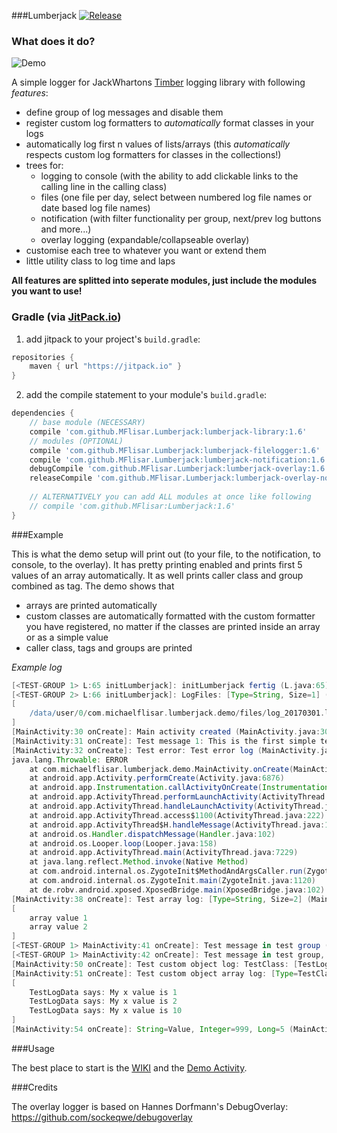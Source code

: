 ###Lumberjack [![Release](https://jitpack.io/v/MFlisar/Lumberjack.svg)](https://jitpack.io/#MFlisar/Lumberjack)

### What does it do?

![Demo](https://github.com/MFlisar/Lumberjack/blob/master/files/demo.gif?raw=true)

A simple logger for JackWhartons [Timber](https://github.com/JakeWharton/timber) logging library with following *features*:

* define group of log messages and disable them
* register custom log formatters to *automatically* format classes in your logs
* automatically log first n values of lists/arrays (this *automatically* respects custom log formatters for classes in the collections!)
* trees for:
  * logging to console (with the ability to add clickable links to the calling line in the calling class)
  * files (one file per day, select between numbered log file names or date based log file names)
  * notification (with filter functionality per group, next/prev log buttons and more...)
  * overlay logging (expandable/collapseable overlay)
* customise each tree to whatever you want or extend them
* little utility class to log time and laps

**All features are splitted into seperate modules, just include the modules you want to use!**

### Gradle (via [JitPack.io](https://jitpack.io/))

1) add jitpack to your project's `build.gradle`:

```groovy
repositories {
    maven { url "https://jitpack.io" }
}
```

2) add the compile statement to your module's `build.gradle`:

```groovy
dependencies {
    // base module (NECESSARY)
	compile 'com.github.MFlisar.Lumberjack:lumberjack-library:1.6'
    // modules (OPTIONAL)
    compile 'com.github.MFlisar.Lumberjack:lumberjack-filelogger:1.6'
    compile 'com.github.MFlisar.Lumberjack:lumberjack-notification:1.6'
	debugCompile 'com.github.MFlisar.Lumberjack:lumberjack-overlay:1.6'
	releaseCompile 'com.github.MFlisar.Lumberjack:lumberjack-overlay-noop:1.6'
    
    // ALTERNATIVELY you can add ALL modules at once like following
    // compile 'com.github.MFlisar:Lumberjack:1.6'
}
```

###Example

This is what the demo setup will print out (to your file, to the notification, to console, to the overlay). It has pretty printing enabled and prints first 5 values of an array automatically. It as well prints caller class and group combined as tag. The demo shows that

* arrays are printed automatically
* custom classes are automatically formatted with the custom formatter you have registered, no matter if the classes are printed inside an array or as a simple value
* caller class, tags and groups are printed

*Example log*

```groovy
[<TEST-GROUP 1> L:65 initLumberjack]: initLumberjack fertig (L.java:65)
[<TEST-GROUP 2> L:66 initLumberjack]: LogFiles: [Type=String, Size=1] (L.java:66)
[
	/data/user/0/com.michaelflisar.lumberjack.demo/files/log_20170301.log
]
[MainActivity:30 onCreate]: Main activity created (MainActivity.java:30)
[MainActivity:31 onCreate]: Test message 1: This is the first simple test log (MainActivity.java:31)
[MainActivity:32 onCreate]: Test error: Test error log (MainActivity.java:32)
java.lang.Throwable: ERROR
    at com.michaelflisar.lumberjack.demo.MainActivity.onCreate(MainActivity.java:32)
    at android.app.Activity.performCreate(Activity.java:6876)
    at android.app.Instrumentation.callActivityOnCreate(Instrumentation.java:1135)
    at android.app.ActivityThread.performLaunchActivity(ActivityThread.java:3207)
    at android.app.ActivityThread.handleLaunchActivity(ActivityThread.java:3350)
    at android.app.ActivityThread.access$1100(ActivityThread.java:222)
    at android.app.ActivityThread$H.handleMessage(ActivityThread.java:1795)
    at android.os.Handler.dispatchMessage(Handler.java:102)
    at android.os.Looper.loop(Looper.java:158)
    at android.app.ActivityThread.main(ActivityThread.java:7229)
    at java.lang.reflect.Method.invoke(Native Method)
    at com.android.internal.os.ZygoteInit$MethodAndArgsCaller.run(ZygoteInit.java:1230)
    at com.android.internal.os.ZygoteInit.main(ZygoteInit.java:1120)
    at de.robv.android.xposed.XposedBridge.main(XposedBridge.java:102)
[MainActivity:38 onCreate]: Test array log: [Type=String, Size=2] (MainActivity.java:38)
[
	array value 1
	array value 2
]
[<TEST-GROUP 1> MainActivity:41 onCreate]: Test message in test group (MainActivity.java:41)
[<TEST-GROUP 1> MainActivity:42 onCreate]: Test message in test group, value=999 (MainActivity.java:42)
[MainActivity:50 onCreate]: Test custom object log: TestClass: [TestLogData says: My x value is 99] (MainActivity.java:50)
[MainActivity:51 onCreate]: Test custom object array log: [Type=TestClass, Size=3] (MainActivity.java:51)
[
	TestLogData says: My x value is 1
	TestLogData says: My x value is 2
	TestLogData says: My x value is 10
]
[MainActivity:54 onCreate]: String=Value, Integer=999, Long=5 (MainActivity.java:54)
```

###Usage

The best place to start is the [WIKI](https://github.com/MFlisar/Lumberjack/wiki) and the [Demo Activity](https://github.com/MFlisar/Lumberjack/blob/master/demo/app/src/main/java/com/michaelflisar/lumberjack/demo/MainActivity.java).

###Credits

The overlay logger is based on Hannes Dorfmann's DebugOverlay: https://github.com/sockeqwe/debugoverlay
